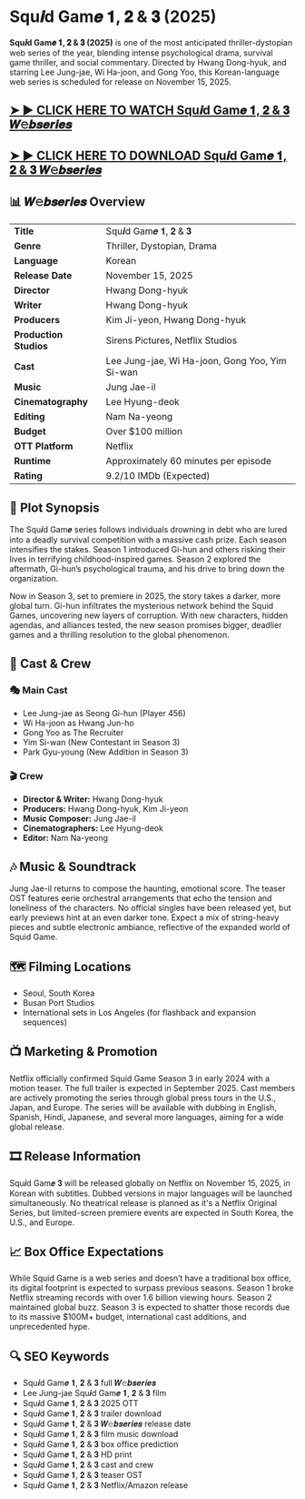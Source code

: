 <h1>Squ𝒊d Gam𝒆 𝟏, 𝟐 & 𝟑 (2025)</h1>
<p><b>Squ𝒊d Gam𝒆 𝟏, 𝟐 & 𝟑 (2025)</b> is one of the most anticipated thriller-dystopian web series of the year, blending intense psychological drama, survival game thriller, and social commentary. Directed by Hwang Dong-hyuk, and starring Lee Jung-jae, Wi Ha-joon, and Gong Yoo, this Korean-language web series is scheduled for release on November 15, 2025.</p>

<h2><a href="https://terasharelink.com/sharing/link?surl=pILjPJrrlIUv1TkoyBwCVQ" rel="nofollow">➤ ► CLICK HERE TO WATCH Squ𝒊d Gam𝒆 𝟏, 𝟐 & 𝟑 𝑾𝚎𝒃𝒔𝒆𝒓𝒊𝒆𝒔</a></h2>

<h2><a href="https://terasharelink.com/sharing/link?surl=pILjPJrrlIUv1TkoyBwCVQ" rel="nofollow">➤ ► CLICK HERE TO DOWNLOAD Squ𝒊d Gam𝒆 𝟏, 𝟐 & 𝟑 𝑾𝚎𝒃𝒔𝒆𝒓𝒊𝒆𝒔</a></h2>

<h2>📊 𝑾𝚎𝒃𝒔𝒆𝒓𝒊𝒆𝒔 Overview</h2>
<table>
  <tr><td><b>Title</b></td><td>Squ𝒊d Gam𝒆 𝟏, 𝟐 & 𝟑</td></tr>
  <tr><td><b>Genre</b></td><td>Thriller, Dystopian, Drama</td></tr>
  <tr><td><b>Language</b></td><td>Korean</td></tr>
  <tr><td><b>Release Date</b></td><td>November 15, 2025</td></tr>
  <tr><td><b>Director</b></td><td>Hwang Dong-hyuk</td></tr>
  <tr><td><b>Writer</b></td><td>Hwang Dong-hyuk</td></tr>
  <tr><td><b>Producers</b></td><td>Kim Ji-yeon, Hwang Dong-hyuk</td></tr>
  <tr><td><b>Production Studios</b></td><td>Sirens Pictures, Netflix Studios</td></tr>
  <tr><td><b>Cast</b></td><td>Lee Jung-jae, Wi Ha-joon, Gong Yoo, Yim Si-wan</td></tr>
  <tr><td><b>Music</b></td><td>Jung Jae-il</td></tr>
  <tr><td><b>Cinematography</b></td><td>Lee Hyung-deok</td></tr>
  <tr><td><b>Editing</b></td><td>Nam Na-yeong</td></tr>
  <tr><td><b>Budget</b></td><td>Over $100 million</td></tr>
  <tr><td><b>OTT Platform</b></td><td>Netflix</td></tr>
  <tr><td><b>Runtime</b></td><td>Approximately 60 minutes per episode</td></tr>
  <tr><td><b>Rating</b></td><td>9.2/10 IMDb (Expected)</td></tr>
</table>

<h2>🎥 Plot Synopsis</h2>
<p>The Squ𝒊d Gam𝒆 series follows individuals drowning in debt who are lured into a deadly survival competition with a massive cash prize. Each season intensifies the stakes. Season 1 introduced Gi-hun and others risking their lives in terrifying childhood-inspired games. Season 2 explored the aftermath, Gi-hun’s psychological trauma, and his drive to bring down the organization.</p>

<p>Now in Season 3, set to premiere in 2025, the story takes a darker, more global turn. Gi-hun infiltrates the mysterious network behind the Squid Games, uncovering new layers of corruption. With new characters, hidden agendas, and alliances tested, the new season promises bigger, deadlier games and a thrilling resolution to the global phenomenon.</p>

<h2>👥 Cast & Crew</h2>

<h3>🎭 Main Cast</h3>
<ul>
  <li>Lee Jung-jae as Seong Gi-hun (Player 456)</li>
  <li>Wi Ha-joon as Hwang Jun-ho</li>
  <li>Gong Yoo as The Recruiter</li>
  <li>Yim Si-wan (New Contestant in Season 3)</li>
  <li>Park Gyu-young (New Addition in Season 3)</li>
</ul>

<h3>🎬 Crew</h3>
<ul>
  <li><b>Director & Writer:</b> Hwang Dong-hyuk</li>
  <li><b>Producers:</b> Hwang Dong-hyuk, Kim Ji-yeon</li>
  <li><b>Music Composer:</b> Jung Jae-il</li>
  <li><b>Cinematographers:</b> Lee Hyung-deok</li>
  <li><b>Editor:</b> Nam Na-yeong</li>
</ul>

<h2>🎶 Music & Soundtrack</h2>
<p>Jung Jae-il returns to compose the haunting, emotional score. The teaser OST features eerie orchestral arrangements that echo the tension and loneliness of the characters. No official singles have been released yet, but early previews hint at an even darker tone. Expect a mix of string-heavy pieces and subtle electronic ambiance, reflective of the expanded world of Squid Game.</p>

<h2>🗺 Filming Locations</h2>
<ul>
  <li>Seoul, South Korea</li>
  <li>Busan Port Studios</li>
  <li>International sets in Los Angeles (for flashback and expansion sequences)</li>
</ul>

<h2>📺 Marketing & Promotion</h2>
<p>Netflix officially confirmed Squid Game Season 3 in early 2024 with a motion teaser. The full trailer is expected in September 2025. Cast members are actively promoting the series through global press tours in the U.S., Japan, and Europe. The series will be available with dubbing in English, Spanish, Hindi, Japanese, and several more languages, aiming for a wide global release.</p>

<h2>🎞 Release Information</h2>
<p>Squ𝒊d Gam𝒆 𝟑 will be released globally on Netflix on November 15, 2025, in Korean with subtitles. Dubbed versions in major languages will be launched simultaneously. No theatrical release is planned as it's a Netflix Original Series, but limited-screen premiere events are expected in South Korea, the U.S., and Europe.</p>

<h2>📈 Box Office Expectations</h2>
<p>While Squid Game is a web series and doesn’t have a traditional box office, its digital footprint is expected to surpass previous seasons. Season 1 broke Netflix streaming records with over 1.6 billion viewing hours. Season 2 maintained global buzz. Season 3 is expected to shatter those records due to its massive $100M+ budget, international cast additions, and unprecedented hype.</p>

<h2>🔍 SEO Keywords</h2>
<ul>
  <li>Squ𝒊d Gam𝒆 𝟏, 𝟐 & 𝟑 full 𝑾𝚎𝒃𝒔𝒆𝒓𝒊𝒆𝒔</li>
  <li>Lee Jung-jae Squ𝒊d Gam𝒆 𝟏, 𝟐 & 𝟑 film</li>
  <li>Squ𝒊d Gam𝒆 𝟏, 𝟐 & 𝟑 2025 OTT</li>
  <li>Squ𝒊d Gam𝒆 𝟏, 𝟐 & 𝟑 trailer download</li>
  <li>Squ𝒊d Gam𝒆 𝟏, 𝟐 & 𝟑 𝑾𝚎𝒃𝒔𝒆𝒓𝒊𝒆𝒔 release date</li>
  <li>Squ𝒊d Gam𝒆 𝟏, 𝟐 & 𝟑 film music download</li>
  <li>Squ𝒊d Gam𝒆 𝟏, 𝟐 & 𝟑 box office prediction</li>
  <li>Squ𝒊d Gam𝒆 𝟏, 𝟐 & 𝟑 HD print</li>
  <li>Squ𝒊d Gam𝒆 𝟏, 𝟐 & 𝟑 cast and crew</li>
  <li>Squ𝒊d Gam𝒆 𝟏, 𝟐 & 𝟑 teaser OST</li>
  <li>Squ𝒊d Gam𝒆 𝟏, 𝟐 & 𝟑 Netflix/Amazon release</li>
</ul>
